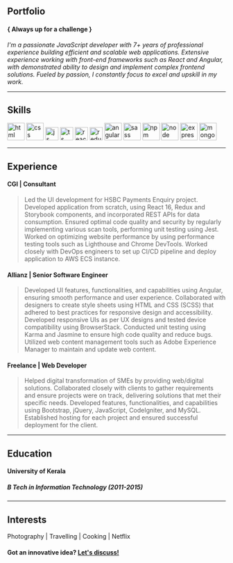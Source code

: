 
## Portfolio
#### { Always up for a challenge }

_I'm a passionate JavaScript developer with 7+ years of professional experience building efficient and scalable web applications. Extensive experience working with front-end frameworks such as React and Angular, with demonstrated ability to design and implement complex frontend solutions. Fueled by passion, I constantly focus to excel and upskill in my work._

---

## Skills

<p align='left'>
  <img src="https://upload.wikimedia.org/wikipedia/commons/thumb/6/61/HTML5_logo_and_wordmark.svg/2048px-HTML5_logo_and_wordmark.svg.png" alt="html" width="auto" height="40">
  <img src='https://upload.wikimedia.org/wikipedia/commons/thumb/d/d5/CSS3_logo_and_wordmark.svg/1200px-CSS3_logo_and_wordmark.svg.png' alt="css" width="auto" height="40">
  <img src='https://upload.wikimedia.org/wikipedia/commons/6/6a/JavaScript-logo.png' height='30' width='auto' alt="js">
  <img src='https://upload.wikimedia.org/wikipedia/commons/4/4c/Typescript_logo_2020.svg' height='30' width='auto' alt="ts">
  <img src="https://upload.wikimedia.org/wikipedia/commons/thumb/a/a7/React-icon.svg/1280px-React-icon.svg.png" alt="react" width="auto" height="30"/>
  <img src="https://upload.wikimedia.org/wikipedia/commons/4/49/Redux.png" alt="redux" width="auto" height="30"/>
  <img src="https://upload.wikimedia.org/wikipedia/commons/c/cf/Angular_full_color_logo.svg" alt="angular" width="auto" height="40"/>
  <img src="https://upload.wikimedia.org/wikipedia/commons/9/96/Sass_Logo_Color.svg" alt="sass" width="40" height="auto"/>
  <img src="https://upload.wikimedia.org/wikipedia/commons/d/db/Npm-logo.svg" alt="npm" width="40" height="auto"/>
  <img src="https://upload.wikimedia.org/wikipedia/commons/d/d9/Node.js_logo.svg" alt="node" width="40" height="auto"/>
  <img src="https://en.wikipedia.org/wiki/Express.js#/media/File:Expressjs.png" alt="express" width="40" height="auto"/>
  <img src="https://en.wikipedia.org/wiki/MongoDB#/media/File:MongoDB_Logo.svg" alt="mongoDB" width="40" height="auto"/>
</p>

---

## Experience

#### CGI | Consultant

> Led the UI development for HSBC Payments Enquiry project. Developed application from scratch, using React 16, Redux and Storybook components, and incorporated REST APIs for data consumption. Ensured optimal code quality and security by regularly implementing various scan tools, performing unit testing using Jest. Worked on optimizing website performance by using performance testing tools such as Lighthouse and Chrome DevTools. Worked closely with DevOps engineers to set up CI/CD pipeline and deploy application to AWS ECS instance.


#### Allianz | Senior Software Engineer

> Developed UI features, functionalities, and capabilities using Angular, ensuring smooth performance and user experience. Collaborated with designers to create style sheets using HTML and CSS (SCSS) that adhered to best practices for responsive design and accessibility. Developed responsive UIs as per UX designs and tested device compatibility using BrowserStack. Conducted unit testing using Karma and Jasmine to ensure high code quality and reduce bugs. Utilized web content management tools such as Adobe Experience Manager to maintain and update web content.

#### Freelance | Web Developer

> Helped digital transformation of SMEs by providing web/digital solutions. Collaborated closely with clients to gather requirements and ensure projects were on track, delivering solutions that met their specific needs. Developed features, functionalities, and capabilities using Bootstrap, jQuery, JavaScript, CodeIgniter, and MySQL. Established hosting for each project and ensured successful deployment for the client.

---

## Education

#### University of Kerala
##### B Tech in Information Technology (2011-2015)

---

## Interests

Photography | Travelling  | Cooking | Netflix

#### Got an innovative idea? <a href="mailto:saidunazar92@gmail.com">Let's discuss!</a>

